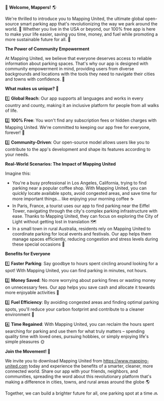 🚀 **Welcome, Mappers!** 🌎

We're thrilled to introduce you to Mapping United, the ultimate global open-source smart parking app that's revolutionizing the way we park around the world. 🌟 Whether you live in the USA or beyond, our 100% free app is here to make your life easier, saving you time, money, and fuel while promoting a more sustainable future for all. 🌱

**The Power of Community Empowerment**

At Mapping United, we believe that everyone deserves access to reliable information about parking spaces. That's why our app is designed with community empowerment in mind, providing users from diverse backgrounds and locations with the tools they need to navigate their cities and towns with confidence. 💪

**What makes us unique? 🤔**

1️⃣ **Global Reach**: Our app supports all languages and works in every country and county, making it an inclusive platform for people from all walks of life.

2️⃣ **100% Free**: You won't find any subscription fees or hidden charges with Mapping United. We're committed to keeping our app free for everyone, forever! 🙌

3️⃣ **Community-Driven**: Our open-source model allows users like you to contribute to the app's development and shape its features according to your needs.

**Real-World Scenarios: The Impact of Mapping United**

Imagine this:

* You're a busy professional in Los Angeles, California, trying to find parking near a popular coffee shop. With Mapping United, you can quickly locate available spots, avoid congested areas, and save time for more important things... like enjoying your morning coffee ☕️
* In Paris, France, a tourist uses our app to find parking near the Eiffel Tower, navigating through the city's complex parking infrastructure with ease. Thanks to Mapping United, they can focus on exploring the City of Light without getting lost in translation 🗺️
* In a small town in rural Australia, residents rely on Mapping United to coordinate parking for local events and festivals. Our app helps them manage spaces efficiently, reducing congestion and stress levels during these special occasions 🎉

**Benefits for Everyone**

1️⃣ **Faster Parking**: Say goodbye to hours spent circling around looking for a spot! With Mapping United, you can find parking in minutes, not hours.

2️⃣ **Money Saved**: No more worrying about parking fines or wasting money on unnecessary fees. Our app helps you save cash and allocate it towards more enjoyable activities 🎉

3️⃣ **Fuel Efficiency**: By avoiding congested areas and finding optimal parking spots, you'll reduce your carbon footprint and contribute to a cleaner environment 🌟

4️⃣ **Time Regained**: With Mapping United, you can reclaim the hours spent searching for parking and use them for what truly matters – spending quality time with loved ones, pursuing hobbies, or simply enjoying life's simple pleasures 🌞

**Join the Movement! 🚀**

We invite you to download Mapping United from https://www.mapping-united.com today and experience the benefits of a smarter, cleaner, more connected world. Share our app with your friends, neighbors, and communities, spreading the word about this revolutionary platform that's making a difference in cities, towns, and rural areas around the globe 🌎

Together, we can build a brighter future for all, one parking spot at a time 🔜
